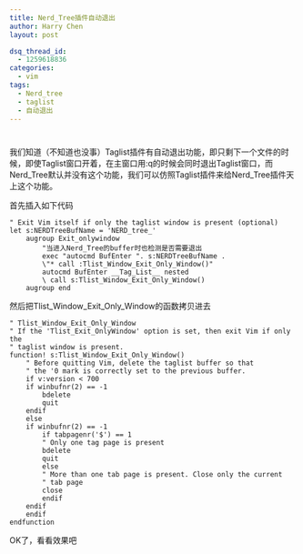 ```yaml
---
title: Nerd_Tree插件自动退出
author: Harry Chen
layout: post

dsq_thread_id:
  - 1259618836
categories:
  - vim
tags:
  - Nerd_tree
  - taglist
  - 自动退出
---
```

# 

  我们知道（不知道也没事）Taglist插件有自动退出功能，即只剩下一个文件的时候，即使Taglist窗口开着，在主窗口用:q的时候会同时退出Taglist窗口，而Nerd_Tree默认并没有这个功能，我们可以仿照Taglist插件来给Nerd_Tree插件天上这个功能。

  首先插入如下代码


    " Exit Vim itself if only the taglist window is present (optional)
    let s:NERDTreeBufName = 'NERD_tree_'
    	augroup Exit_onlywindow
    		"当进入Nerd_Tree的buffer时也检测是否需要退出
    		exec "autocmd BufEnter ". s:NERDTreeBufName .
    		\"* call :Tlist_Window_Exit_Only_Window()"
    		autocmd BufEnter __Tag_List__ nested
    		\ call s:Tlist_Window_Exit_Only_Window()
    	augroup end

  然后把Tlist_Window_Exit_Only_Window的函数拷贝进去


    " Tlist_Window_Exit_Only_Window
    " If the 'Tlist_Exit_OnlyWindow' option is set, then exit Vim if only the
    " taglist window is present.
    function! s:Tlist_Window_Exit_Only_Window()
        " Before quitting Vim, delete the taglist buffer so that
        " the '0 mark is correctly set to the previous buffer.
        if v:version < 700
    	if winbufnr(2) == -1
    	    bdelete
    	    quit
    	endif
        else
    	if winbufnr(2) == -1
    	    if tabpagenr('$') == 1
    		" Only one tag page is present
    		bdelete
    		quit
    	    else
    		" More than one tab page is present. Close only the current
    		" tab page
    		close
    	    endif
    	endif
        endif
    endfunction

  OK了，看看效果吧
